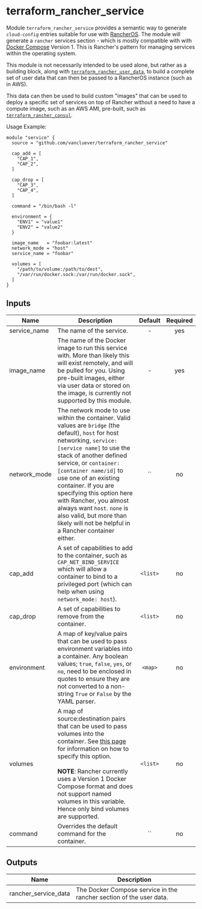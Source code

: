 # terraform_rancher_service

Module `terraform_rancher_service` provides a semantic way to generate
`cloud-config` entries suitable for use with [RancherOS][1]. The module will
generate a `rancher` services section - which is mostly compatible with with
[Docker Compose][2] Version 1. This is Rancher's pattern for managing
services within the operating system.

[1]: http://rancher.com/rancher-os/
[2]: https://docs.docker.com/compose/

This module is not necessarily intended to be used alone, but rather as a
building block, along with [`terraform_rancher_user_data`][3], to build a
complete set of user data that can then be passed to a RancherOS instance
(such as in AWS).

[3]: https://github.com/vancluever/terraform_rancher_user_data

This data can then be used to build custom "images" that can be used to deploy
a specific set of services on top of Rancher without a need to have a compute
image, such as an AWS AMI, pre-built, such as [`terraform_rancher_consul`][4].

[4]: https://github.com/vancluever/terraform_rancher_consul

Usage Example:

    module "service" {
      source = "github.com/vancluever/terraform_rancher_service"

      cap_add = [
        "CAP_1",
        "CAP_2",
      ]

      cap_drop = [
        "CAP_3",
        "CAP_4",
      ]

      command = "/bin/bash -l"

      environment = {
        "ENV1" = "value1"
        "ENV2" = "value2"
      }

      image_name   = "foobar:latest"
      network_mode = "host"
      service_name = "foobar"

      volumes = [
        "/path/to/volume:/path/to/dest",
        "/var/run/docker.sock:/var/run/docker.sock",
      ]
    }



## Inputs

| Name | Description | Default | Required |
|------|-------------|:-----:|:-----:|
| service_name | The name of the service. | - | yes |
| image_name | The name of the Docker image to run this service with. More than likely this will exist remotely, and will be pulled for you. Using pre-built images, either via user data or stored on the image, is currently not supported by this module. | - | yes |
| network_mode | The network mode to use within the container. Valid values are `bridge` (the default), `host` for host networking, `service:[service name]` to use the stack of another defined service, or `container:[container name/id]` to use one of an existing container. If you are specifying this option here with Rancher, you almost always want `host`. `none` is also valid, but more than likely will not be helpful in a Rancher container either. | `` | no |
| cap_add | A set of capabilities to add to the container, such as `CAP_NET_BIND_SERVICE` which will allow a container to bind to a privileged port (which can help when using `network_mode: host`). | `<list>` | no |
| cap_drop | A set of capabilities to remove from the container. | `<list>` | no |
| environment | A map of key/value pairs that can be used to pass environment variables into a container. Any boolean values; `true`, `false`, `yes`, or `no`, need to be enclosed in quotes to ensure they are not converted to a non-string `True` or `False` by the YAML parser. | `<map>` | no |
| volumes | A map of source:destination pairs that can be used to pass volumes into the container. See [this page](https://docs.docker.com/compose/compose-file/#/volumes-volumedriver) for information on how to specify this option.<br><br>**NOTE**: Rancher currently uses a Version 1 Docker Compose format and does not support named volumes in this variable. Hence only bind volumes are supported. | `<list>` | no |
| command | Overrides the default command for the container. | `` | no |

## Outputs

| Name | Description |
|------|-------------|
| rancher_service_data | The Docker Compose service in the rancher section of the user data. |

